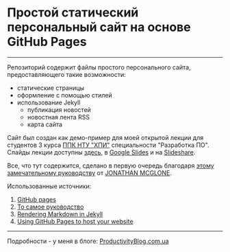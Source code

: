 # Простой статический персональный сайт на основе GitHub Pages
---
Репозиторий содержит файлы простого персонального сайта, предоставляющего такие возможности:
* статические страницы
* оформление с помощью стилей
* использование Jekyll 
    * публикация новостей
    * новостная лента RSS
    * карта сайта

Сайт был создан как демо-пример для моей открытой лекции для студентов 3 курса [ППК НТУ "ХПИ"] специальности "Разработка ПО".
Слайды лекции доступны [здесь], в [Google Slides] и на [Slideshare].

Все, что тут содержится, сделано в первую очередь благодаря [этому замечательному руководству] от [JONATHAN MCGLONE].

Использованные источники:

1. [GitHub pages]
2. [То самое руководство]
3. [Rendering Markdown in Jekyll]
4. [Using GitHub Pages to host your website]

---
Подробности - у меня в блоге: [ProductivityBlog.com.ua]

[ППК НТУ "ХПИ"]: http://www.polytechnic.poltava.ua/
[здесь]: https://github.com/liketaurus/liketaurus.github.io/blob/master/files/GitPages.pdf
[Google Slides]: https://docs.google.com/presentation/d/10Y9p7ef22m7-cVX_aq8B6i2UOskH6mcy6Y4gnfE45DQ/edit?usp=sharing
[Slideshare]: http://www.slideshare.net/liketaurus/github-pages-55449952
[этому замечательному руководству]: http://jmcglone.com/guides/github-pages/
[JONATHAN MCGLONE]: http://jmcglone.com/
[GitHub pages]: https://pages.github.com/
[То самое руководство]: http://jmcglone.com/guides/github-pages/
[Rendering Markdown in Jekyll]: http://wolfslittlestore.be/2013/10/rendering-markdown-in-jekyll/
[Using GitHub Pages to host your website]: http://blog.teamtreehouse.com/using-github-pages-to-host-your-website
[ProductivityBlog.com.ua]: http://productivityblog.com.ua/

